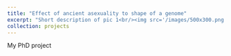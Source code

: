 ```yaml
---
title: "Effect of ancient asexuality to shape of a genome"
excerpt: "Short description of pic 1<br/><img src='/images/500x300.png'>"
collection: projects
---
```


My PhD project
